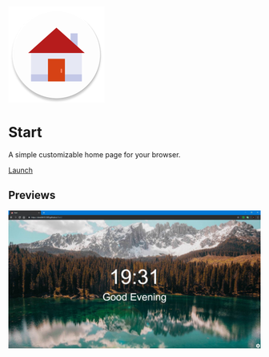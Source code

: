 ![App Icon](pwa/mipmap-xxxhdpi/ic_launcher.png?raw=true)
# Start
A simple customizable home page for your browser.  

[Launch](https://domi04151309.github.io/Start/)

## Previews
![Preview](preview.jpg?raw=true)
